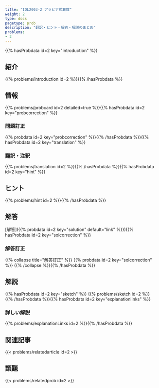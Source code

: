 ```yaml
---
title: "IOL2003-2 アラビア式算数"
weight: 2
type: docs
pagetype: prob
description: "翻訳・ヒント・解答・解説のまとめ"
problems: 
- 2
---
```


{{% hasProbdata id=2 key="introduction" %}}

## 紹介

{{% problems/introduction id=2 %}}{{% /hasProbdata %}}

## 情報

{{% problems/probcard id=2 detailed=true %}}{{% hasProbdata id=2 key="probcorrection" %}}

### 問題訂正

{{% probdata id=2 key="probcorrection" %}}{{% /hasProbdata %}}{{% hasProbdata id=2 key="translation" %}}

### 翻訳・注釈

{{% problems/translation id=2 %}}{{% /hasProbdata %}}{{% hasProbdata id=2 key="hint" %}}

## ヒント

{{% problems/hint id=2 %}}{{% /hasProbdata %}}

## 解答

[解答]({{% probdata id=2 key="solution" default="link" %}}){{% hasProbdata id=2 key="solcorrection" %}}

### 解答訂正

{{% collapse title="解答訂正" %}}
{{% probdata id=2 key="solcorrection" %}}
{{% /collapse %}}{{% /hasProbdata %}}

## 解説

{{% hasProbdata id=2 key="sketch" %}}
{{% problems/sketch id=2 %}}
{{% /hasProbdata %}}{{% hasProbdata id=2 key="explanationlinks" %}}

### 詳しい解説

{{% problems/explanationLinks id=2 %}}{{% /hasProbdata %}}

## 関連記事

{{< problems/relatedarticle id=2 >}}

## 類題

{{< problems/relatedprob id=2 >}}
